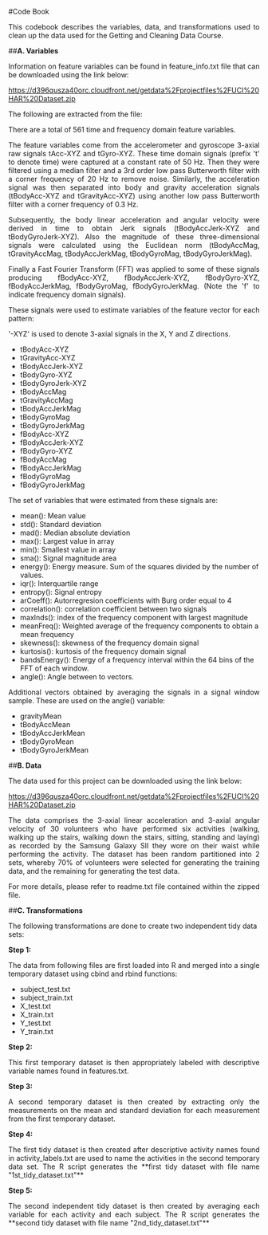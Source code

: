 #Code Book

<p align="justify">This codebook describes the variables, data, and transformations used to clean up the data used for the Getting and Cleaning Data Course.</p>

##**A. Variables**

<p align="justify">Information on feature variables can be found in feature_info.txt file that can be downloaded using the link below:</p>

https://d396qusza40orc.cloudfront.net/getdata%2Fprojectfiles%2FUCI%20HAR%20Dataset.zip 

The following are extracted from the file:

There are a total of 561 time and frequency domain feature variables.

<p align="justify">The feature variables come from the accelerometer and gyroscope 3-axial raw signals tAcc-XYZ and tGyro-XYZ. These time domain signals (prefix 't' to denote time) were captured at a constant rate of 50 Hz. Then they were filtered using a median filter and a 3rd order low pass Butterworth filter with a corner frequency of 20 Hz to remove noise. Similarly, the acceleration signal was then separated into body and gravity acceleration signals (tBodyAcc-XYZ and tGravityAcc-XYZ) using another low pass Butterworth filter with a corner frequency of 0.3 Hz.</p>

<p align="justify">Subsequently, the body linear acceleration and angular velocity were derived in time to obtain Jerk signals (tBodyAccJerk-XYZ and tBodyGyroJerk-XYZ). Also the magnitude of these three-dimensional signals were calculated using the Euclidean norm (tBodyAccMag, tGravityAccMag, tBodyAccJerkMag, tBodyGyroMag, tBodyGyroJerkMag).</p>

<p align="justify">Finally a Fast Fourier Transform (FFT) was applied to some of these signals producing fBodyAcc-XYZ, fBodyAccJerk-XYZ, fBodyGyro-XYZ, fBodyAccJerkMag, fBodyGyroMag, fBodyGyroJerkMag. (Note the 'f' to indicate frequency domain signals).</p> 

<p align="justify">These signals were used to estimate variables of the feature vector for each pattern:  </p> 

<p align="justify">'-XYZ' is used to denote 3-axial signals in the X, Y and Z directions.</p>

* tBodyAcc-XYZ
* tGravityAcc-XYZ
* tBodyAccJerk-XYZ
* tBodyGyro-XYZ
* tBodyGyroJerk-XYZ
* tBodyAccMag
* tGravityAccMag
* tBodyAccJerkMag
* tBodyGyroMag
* tBodyGyroJerkMag
* fBodyAcc-XYZ
* fBodyAccJerk-XYZ
* fBodyGyro-XYZ
* fBodyAccMag
* fBodyAccJerkMag
* fBodyGyroMag
* fBodyGyroJerkMag

The set of variables that were estimated from these signals are: 

* mean(): Mean value
* std(): Standard deviation
* mad(): Median absolute deviation 
* max(): Largest value in array
* min(): Smallest value in array
* sma(): Signal magnitude area
* energy(): Energy measure. Sum of the squares divided by the number of values. 
* iqr(): Interquartile range 
* entropy(): Signal entropy
* arCoeff(): Autorregresion coefficients with Burg order equal to 4
* correlation(): correlation coefficient between two signals
* maxInds(): index of the frequency component with largest magnitude
* meanFreq(): Weighted average of the frequency components to obtain a mean frequency
* skewness(): skewness of the frequency domain signal 
* kurtosis(): kurtosis of the frequency domain signal 
* bandsEnergy(): Energy of a frequency interval within the 64 bins of the FFT of each window.
* angle(): Angle between to vectors.

<p align="justify">Additional vectors obtained by averaging the signals in a signal window sample. These are used on the angle() variable:</p>

* gravityMean
* tBodyAccMean
* tBodyAccJerkMean
* tBodyGyroMean
* tBodyGyroJerkMean

##**B. Data**

The data used for this project can be downloaded using the link below:

https://d396qusza40orc.cloudfront.net/getdata%2Fprojectfiles%2FUCI%20HAR%20Dataset.zip

<p align="justify">The data comprises the 3-axial linear acceleration and 3-axial angular velocity of 30 volunteers who have performed six activities (walking, walking up the stairs, walking down the stairs, sitting, standing and laying) as recorded by the Samsung Galaxy SII they wore on their waist while performing the activity. The dataset has been random partitioned into 2 sets, whereby 70% of volunteers were selected for generating the training data, and the remaining for generating the test data.</p>

<p align="justify">For more details, please refer to readme.txt file contained within the zipped file.</p>

##**C. Transformations**

The following transformations are done to create two independent tidy data sets:

**Step 1:**
<p align="justify">The data from following files are first loaded into R and merged into a single temporary dataset using  cbind and rbind functions:</p>

* subject_test.txt 
* subject_train.txt 
* X_test.txt 
* X_train.txt 
* Y_test.txt 
* Y_train.txt 

**Step 2:**
<p align="justify">This first temporary dataset is then appropriately labeled with descriptive variable names found in features.txt.</p>

**Step 3:**
<p align="justify">A second temporary dataset is then created by extracting only the measurements on the mean and standard deviation for each measurement from the first temporary dataset.</p>

**Step 4:**
<p align="justify">The first tidy dataset is then created after descriptive activity names found in activity_labels.txt are used to name the activities in the second temporary data set. The R script generates the **first tidy dataset with file name "1st_tidy_dataset.txt"**</p>

**Step 5:**
<p align="justify">The second independent tidy dataset is then created by averaging each variable for each activity and each subject. The R script generates the **second tidy dataset with file name "2nd_tidy_dataset.txt"**</p>


